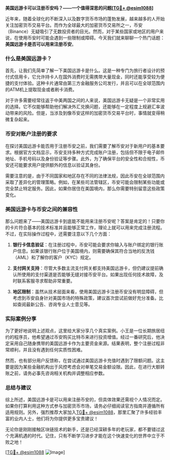 **美国远游卡可以注册币安吗？——一个值得深思的问题[[TG💪+ @esim1088](https://t.me/s/esim1088)]**

近年来，随着全球化的不断深入以及数字货币市场的蓬勃发展，越来越多的人开始关注加密货币交易平台。而作为全球最大的加密货币交易所之一，币安（Binance）无疑吸引了无数投资者的目光。然而，对于某些国家或地区的用户来说，在使用币安时可能会遇到一些限制或障碍。今天我们就来聊聊一个热门话题：**美国远游卡是否可以用来注册币安**。

### 什么是美国远游卡？

首先，让我们先简单了解一下美国远游卡是什么。这是一种专门为旅行者设计的预付式信用卡，它允许持卡人在国外消费时无需携带大量现金，同时还能享受较为便捷的支付体验。这种卡片通常由第三方金融服务公司发行，并且可以在全球范围内的ATM机上提取现金或者刷卡消费。

对于许多需要经常往返于中美两国之间的人来说，美国远游卡无疑是一个非常实用的选择。它不仅能够帮助他们解决外汇兑换问题，还能够在一定程度上规避汇率波动带来的风险。但是，当涉及到像币安这样的加密货币交易平台时，事情就变得稍微复杂起来。

### 币安对账户注册的要求

在探讨美国远游卡能否用于注册币安之前，我们需要了解币安对于新用户的基本要求。根据官方文档显示，币安支持多种方式完成账户注册，包括但不限于电子邮件地址、手机号码以及身份验证等步骤。此外，为了确保平台的安全性和合规性，币安还可能要求用户提供额外的信息以验证其身份。

需要注意的是，由于不同国家和地区存在不同的法律法规，因此币安在全球范围内采取了差异化的管理策略。例如，在某些司法管辖区，币安可能会限制某些功能或完全禁止特定服务。因此，如果你居住在美国境内，那么你需要特别留意这些政策变化。

### 美国远游卡与币安之间的兼容性

那么问题来了——美国远游卡到底能不能用来注册币安呢？答案是肯定的！只要你的卡片符合基本的技术标准并且能够正常工作，理论上就可以用来完成注册流程。不过，在实际操作过程中，还需要注意以下几个方面：

1. **银行卡信息验证**：在注册过程中，币安可能会要求你输入与账户绑定的银行账户信息。如果该银行账户位于美国境内，则需要确保其符合当地的反洗钱（AML）和了解你的客户（KYC）规定。
   
2. **支付网关支持**：尽管大多数主流支付网关都支持美国远游卡，但仍建议提前确认所使用的支付渠道是否能够无缝对接币安平台。如果出现任何技术故障，及时联系客服寻求帮助非常重要。

3. **地区限制**：虽然从技术层面来看，使用美国远游卡注册币安没有明显障碍，但考虑到币安自身针对美国市场的特殊政策，建议首次尝试前做好充分准备。比如查阅最新公告、咨询专业人士意见等。

### 实际案例分享

为了更好地说明上述观点，这里给大家分享几个真实案例。小王是一位长期旅居纽约的程序员，他希望通过币安购买比特币来进行投资增值。经过一番研究后，他决定采用自己随身携带的美国远游卡作为主要资金来源。结果表明，整个注册过程非常顺利，并且没有遇到任何实质性困难。

然而，也有部分用户反馈称，在尝试通过美国远游卡充值时遇到了限额问题。这主要是因为某些金融机构出于风控考虑会对单笔交易金额设限。因此，在进行大额转账之前，请务必事先咨询相关机构并调整相应参数。

### 总结与建议

综上所述，美国远游卡是可以用来注册币安的，但具体效果还需视个人情况而定。如果你打算利用这种方式参与加密货币市场，请务必仔细阅读官方指南并遵循所有适用规则。另外，强烈推荐大家加入[TG💪+ @esim1088](https://t.me/s/esim1088)，那里汇聚了许多经验丰富的业内人士，他们将为你提供更多宝贵建议！

无论你是刚刚接触区块链技术的新手，还是已经深耕多年的老玩家，都不要错过这个充满机遇的时代。记住，只有不断学习进步才能在这个快速变化的世界中立于不败之地！

[[TG💪+ @esim1088](https://t.me/s/esim1088) ![Image](https://i.postimg.cc/4NQfJmqS/Snipaste-2025-05-13-00-14-12.png)]